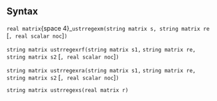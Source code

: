## Syntax

`real matrix`<span options="4">{space
4}_`ustrregexm(string matrix s, string matrix re`  
\[`, real scalar noc`\]`)`

`string matrix ustrregexrf(string matrix s1,`
`string matrix re,`  
`string matrix s2` \[`, real scalar noc`\]`)`

`string matrix ustrregexra(string matrix s1,`
`string matrix re,`  
`string matrix s2` \[`, real scalar noc`\]`)`

`string matrix ustrregexs(real matrix r)`
